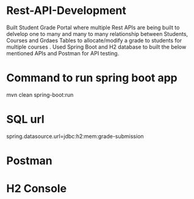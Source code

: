 # Rest-API-Development
Built Student Grade Portal where multiple Rest APIs are being built to delvelop one to many and many to many relationship between Students, Courses and Grdaes Tables to allocate/modify a grade to students for multiple courses . Used Spring Boot and H2 database to built the below mentioned APIs and Postman for API testing.

# Command to run spring boot app
mvn clean spring-boot:run

# SQL url
spring.datasource.url=jdbc:h2:mem:grade-submission

# Postman

# H2 Console
